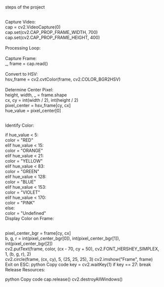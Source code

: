 steps of the project

<br>
Capture Video:
<br>
cap = cv2.VideoCapture(0)
<br>
cap.set(cv2.CAP_PROP_FRAME_WIDTH, 700)
<br>
cap.set(cv2.CAP_PROP_FRAME_HEIGHT, 400)
<br>



<br>
Processing Loop:

<br>
<br>
Capture Frame:
<br>
_, frame = cap.read()
<br>
<br>
Convert to HSV:
<br>
hsv_frame = cv2.cvtColor(frame, cv2.COLOR_BGR2HSV)
<br><br>
Determine Center Pixel:
<br>
height, width, _ = frame.shape<br>
cx, cy = int(width / 2), int(height / 2)<br>
pixel_center = hsv_frame[cy, cx]<br>
hue_value = pixel_center[0]<br><br>

Identify Color:<br>

if hue_value < 5:<br>
    color = "RED"<br>
elif hue_value < 15:<br>
    color = "ORANGE"<br>
elif hue_value < 21:<br>
    color = "YELLOW"<br>
elif hue_value < 83:<br>
    color = "GREEN"<br>
elif hue_value < 128:<br>
    color = "BLUE"<br>
elif hue_value < 153:<br>
    color = "VIOLET"<br>
elif hue_value < 170:<br>
    color = "PINK"<br>
else:<br>
    color = "Undefined"<br>
Display Color on Frame:<br><br>

pixel_center_bgr = frame[cy, cx]<br>
b, g, r = int(pixel_center_bgr[0]), int(pixel_center_bgr[1]), int(pixel_center_bgr[2])<br>
cv2.putText(frame, color, (cx - 70, cy + 50), cv2.FONT_HERSHEY_SIMPLEX, 1, (b, g, r), 2)<br>
cv2.circle(frame, (cx, cy), 5, (25, 25, 25), 3)
cv2.imshow("Frame", frame)
Exit on ESC:
python
Copy code
key = cv2.waitKey(1)
if key == 27:
    break
Release Resources:

python
Copy code
cap.release()
cv2.destroyAllWindows()
